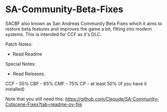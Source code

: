 # SA-Community-Beta-Fixes
SACBF also known as San Andreas Community Beta Fixes which it aims to restore beta features and improves the game a bit, fitting into modern systems.
This is intended for CCF as it's DLC.

Patch Notes:
- Read Readme

Special Notes:
- Read Releases.

CCF - 55%
CBF - 65%
CMF - 75%
CP - at least 50% (if you have it installed)

Note that you still need this: https://github.com/Cleoude/SA-Community-Cutscene-Fixes?tab=readme-ov-file
